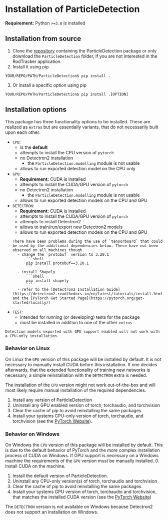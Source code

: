 # Installation of ParticleDetection
**Requirement:** Python `>=3.8` is installed
## Installation from source
1. Clone the [repository](https://github.com/ANP-Granular/Track_Gui) containing the ParticleDetection package or only download the `ParticleDetection` folder, if you are not interested in the RodTracker application.
2. Install it using pip
  ```shell
  YOUR/REPO/PATH/ParticleDetection$ pip install .
  ```
3. Or install a specific option using pip
  ```shell
  YOUR/REPO/PATH/ParticleDetection$ pip install .[OPTION]
  ```
## Installation options
This package has three functionality options to be installed. These are realized as `extras` but are essentially variants, that do not necessarily built upon each other.

- `CPU`:
  - is the **default**
  - attempts to install the CPU version of `pytorch`
  - no Detectron2 installation
    - the `ParticleDetection.modelling` module is not usable
  - allows to run exported detection model on the CPU only
- `GPU`:
  - **Requirement:** CUDA is installed
  - attempts to install the CUDA/GPU version of `pytorch`
  - no Detectron2 installation
    - the `ParticleDetection.modelling` module is not usable
  - allows to run exported detection models on the CPU and GPU
- `DETECTRON`:
  - **Requirement:** CUDA is installed
  - attempts to install the CUDA/GPU version of `pytorch` 
  - attempts to install Detectron2
  - allows to train/run/export new Detectron2 models
  - allows to run exported detection models on the CPU and GPU
  ```{Admonition} Troubleshooting
  There have been problems during the use of `tensorboard` that could be used by the additional dependencies below. These have not been observed on all machines though.
    - change the `protobuf` version to 3.20.1
        ```shell
        pip install protobuf==3.20.1
        ```
    - install Shapely 
        ```shell
        pip install shapely 
        ```
    - refer to the [Detectron2 Installation Guide](https://detectron2.readthedocs.io/en/latest/tutorials/install.html) and the [PyTorch Get Started Page](https://pytorch.org/get-started/locally/)
  ```
- `TEST`:
  - intended for running (or developing) tests for the package
  - must be installed in addition to one of the other `extras`

```{Warning}
Detection models exported with GPU support enabled will not work with a CPU-only installation.
```

### Behavior on Linux

On Linux the `GPU` version of this package will be installed by default. It is not necessary to manually install CUDA before this installation.
If one decides afterwards, that the extended functionality of training new networks is necessary, a simple reinstallation with the `DETECTRON` extra is needed.

The installation of the `CPU` version might not work out-of-the-box and will most likely require manual installation of the required dependencies.
1. Install any version of ParticleDetection
2. Uninstall any GPU enabled version of torch, torchaudio, and torchvision
3. Clear the cache of pip to avoid reinstalling the same packages.
4. Install your systems CPU-only version of torch, torchaudio, and torchvision (see the [PyTorch Website](https://pytorch.org/get-started/locally/)).


### Behavior on Windows

On Windows the `CPU` version of this package will be installed by default. This is due to the default behavior of PyTorch and the more complex installation process of CUDA on Windows.
If GPU support is necessary on a Windows machine the requirements of the `GPU` version must be manually installed.
0. Install CUDA on the machine.
1. Install the default version of ParticleDetection.
2. Uninstall any CPU-only version(s) of torch, torchaudio and torchvision
3. Clear the cache of pip to avoid reinstalling the same packages.
4. Install your systems GPU version of torch, torchaudio and torchvision, that matches the installed CUDA version (see the [PyTorch Website](https://pytorch.org/get-started/locally/))

The `DETECTRON` version is not available on Windows because Detectron2 does not support an installation on Windows.


